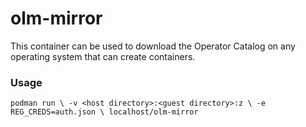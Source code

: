 # olm-mirror
This container can be used to download the Operator Catalog on any operating system that can create containers.

### Usage
`podman run \
 -v <host directory>:<guest directory>:z \
 -e REG_CREDS=auth.json \
 localhost/olm-mirror`
 
 
